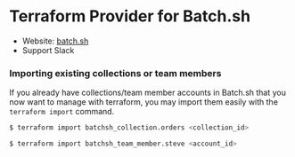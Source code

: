 # Terraform Provider for Batch.sh

* Website: [batch.sh](https://batch.sh)
* Support Slack

### Importing existing collections or team members

If you already have collections/team member accounts in Batch.sh that you now want to manage with terraform, you may 
import them easily with the `terraform import` command.

```bash
$ terraform import batchsh_collection.orders <collection_id>
```

```bash
$ terraform import batchsh_team_member.steve <account_id>
```